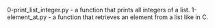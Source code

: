 0-print_list_integer.py - a function that prints all integers of a list.
1-element_at.py - a function that retrieves an element from a list like in C.
